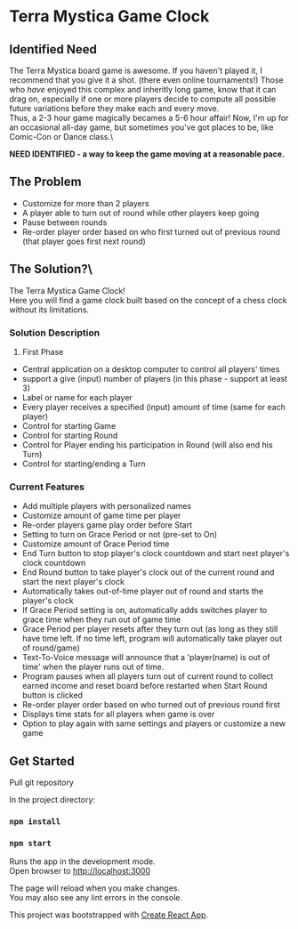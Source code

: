 # Terra Mystica Game Clock

## Identified Need
The Terra Mystica board game is awesome.  If you haven't played it, I recommend that you give it a shot. (there even online tournaments!)
Those who _have_ enjoyed this complex and inheritly long game, know that it can drag on, especially if one or more players decide to compute all possible future variations before they make each and every move.\
Thus, a 2-3 hour game magically becames a 5-6 hour affair!  Now, I'm up for an occasional all-day game, but sometimes you've got places to be, like Comic-Con or Dance class.\

__NEED IDENTIFIED - a way to keep the game moving at a reasonable pace.__

## The Problem
* Customize for more than 2 players
* A player able to turn out of round while other players keep going
* Pause between rounds
* Re-order player order based on who first turned out of previous round (that player goes first next round)

## The Solution?\
The Terra Mystica Game Clock!\
Here you will find a game clock built based on the concept of a chess clock without its limitations.

### Solution Description
1. First Phase
* Central application on a desktop computer to control all players' times
* support a give (input) number of players (in this phase - support at least 3)
* Label or name for each player
* Every player receives a specified (input) amount of time (same for each player)
* Control for starting Game
* Control for starting Round
* Control for Player ending his participation in Round (will also end his Turn)
* Control for starting/ending a Turn

### Current Features
* Add multiple players with personalized names
* Customize amount of game time per player
* Re-order players game play order before Start
* Setting to turn on Grace Period or not (pre-set to On)
* Customize amount of Grace Period time
* End Turn button to stop player's clock countdown and start next player's clock countdown
* End Round button to take player's clock out of the current round and start the next player's clock
* Automatically takes out-of-time player out of round and starts the player's clock
* If Grace Period setting is on, automatically adds switches player to grace time when they run out of game time
* Grace Period per player resets after they turn out (as long as they still have time left.  If no time left, program will automatically take player out of round/game)
* Text-To-Voice message will announce that a 'player(name) is out of time' when the player runs out of time.
* Program pauses when all players turn out of current round to collect earned income and reset board before restarted when Start Round button is clicked
* Re-order player order based on who turned out of previous round first
* Displays time stats for all players when game is over
* Option to play again with same settings and players or customize a new game


## Get Started
Pull git repository

In the project directory:

### `npm install`

### `npm start`

Runs the app in the development mode.\
Open browser  to [http://localhost:3000](http://localhost:3000)

The page will reload when you make changes.\
You may also see any lint errors in the console.


This project was bootstrapped with [Create React App](https://github.com/facebook/create-react-app).